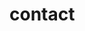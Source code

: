 <!-- generated by markdown-notes-tree -->

# contact

<!-- optional markdown-notes-tree directory description starts here -->

<!-- optional markdown-notes-tree directory description ends here -->


